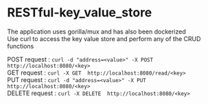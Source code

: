 # RESTful-key_value_store

The application uses gorilla/mux and has also been dockerized<br>
Use curl to access the key value store and perform any of the CRUD functions<br>

POST request : ```curl -d "address=<value>" -X POST http://localhost:8080/<key>```<br>
GET request : ```curl -X GET  http://localhost:8080/read/<key>```<br>
PUT request : ```curl -d "address=<value>" -X PUT http://localhost:8080/<key>```<br>
DELETE request : ```curl -X DELETE  http://localhost:8080/<key>```<br>
